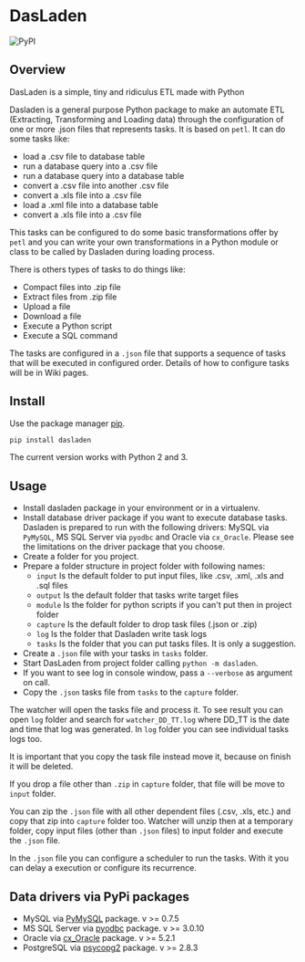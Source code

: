 # DasLaden

![PyPI](https://img.shields.io/pypi/v/dasladen)

## Overview

DasLaden is a simple, tiny and ridiculus ETL made with Python

Dasladen is a general purpose Python package to make an automate ETL (Extracting, Transforming and
Loading data) through the configuration of one or more .json files that represents tasks. 
It is based on `petl`. It can do some tasks like:

- load a .csv file to database table
- run a database query into a .csv file
- run a database query into a database table
- convert a .csv file into another .csv file
- convert a .xls file into a .csv file
- load a .xml file into a database table
- convert a .xls file into a .csv file

This tasks can be configured to do some basic transformations offer by `petl` and you can write your own
transformations in a Python module or class to be called by Dasladen during loading process.

There is others types of tasks to do things like:

- Compact files into .zip file
- Extract files from .zip file 
- Upload a file
- Download a file
- Execute a Python script
- Execute a SQL command

The tasks are configured in a `.json` file that supports a sequence of tasks that will be executed 
in configured order. Details of how to configure tasks will be in Wiki pages. 
 
## Install

Use the package manager [pip](https://pip.pypa.io/en/stable/).

```bash
pip install dasladen
```
The current version works with Python 2 and 3.

## Usage

- Install dasladen package in your environment or in a virtualenv.
- Install database driver package if you want to execute database tasks. Dasladen is prepared to run with the
following drivers: MySQL via `PyMySQL`, MS SQL Server via `pyodbc` and Oracle via `cx_Oracle`. Please see
the limitations on the driver package that you choose.
- Create a folder for you project.
- Prepare a folder structure in project folder with following names:
  - `input` Is the default folder to put input files, like .csv, .xml, .xls and .sql files
  - `output` Is the default folder that tasks write target files
  - `module` Is the folder for python scripts if you can't put then in project folder
  - `capture` Is the default folder to drop task files (.json or .zip)
  - `log` Is the folder that Dasladen write task logs
  - `tasks` Is the folder that you can put tasks files. It is only a suggestion.
- Create a `.json` file with your tasks in `tasks` folder.
- Start DasLaden from project folder calling `python -m dasladen`. 
- If you want to see log in console window, pass a `--verbose` as argument on call.
- Copy the `.json` tasks file from `tasks` to the `capture` folder.

The watcher will open the tasks file and process it. To see result you can open `log` folder and search 
for `watcher_DD_TT.log` where DD_TT is the date and time that log was generated. In `log` folder you
can see individual tasks logs too.

It is important that you copy the task file instead move it, because on finish it will be deleted.

If you drop a file other than `.zip` in `capture` folder, that file will be move to `input` folder.

You can zip the `.json` file with all other dependent files (.csv, .xls, etc.) and copy
that zip into `capture` folder too. Watcher will unzip then at a temporary folder, copy input
files (other than `.json` files) to input folder and execute the `.json` file.

In the `.json` file you can configure a scheduler to run the tasks. With it you can delay a execution or 
configure its recurrence. 

## Data drivers via PyPi packages

- MySQL via [PyMySQL](https://pypi.org/project/PyMySQL/) package. v >= 0.7.5
- MS SQL Server via [pyodbc](https://pypi.org/project/pyodbc/) package. v >= 3.0.10
- Oracle via [cx_Oracle](https://pypi.org/project/cx_Oracle/) package. v >= 5.2.1
- PostgreSQL via [psycopg2](https://pypi.org/project/psycopg2/) package. v >= 2.8.3

